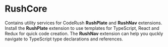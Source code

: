 # RushCore

Contains utility services for CodeRush **RushPlate** and **RushNav** extensions. Install the **RushPlate** extension to use templates for TypeScript, React and Redux for quick code creation. 
The **RushNav** extension can help you quckly navigate to TypeScript type declarations and references.
